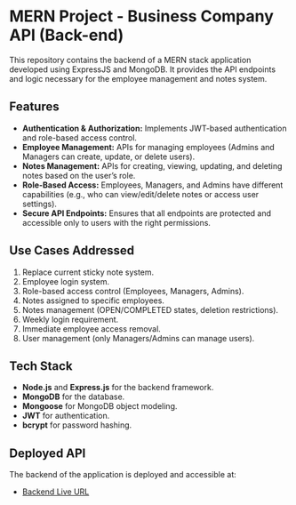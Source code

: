 # MERN Project - Business Company API (Back-end)

This repository contains the backend of a MERN stack application developed using ExpressJS and MongoDB. It provides the API endpoints and logic necessary for the employee management and notes system.

## Features
- **Authentication & Authorization:** Implements JWT-based authentication and role-based access control.
- **Employee Management:** APIs for managing employees (Admins and Managers can create, update, or delete users).
- **Notes Management:** APIs for creating, viewing, updating, and deleting notes based on the user’s role.
- **Role-Based Access:** Employees, Managers, and Admins have different capabilities (e.g., who can view/edit/delete notes or access user settings).
- **Secure API Endpoints:** Ensures that all endpoints are protected and accessible only to users with the right permissions.

## Use Cases Addressed
1. Replace current sticky note system.
2. Employee login system.
3. Role-based access control (Employees, Managers, Admins).
4. Notes assigned to specific employees.
5. Notes management (OPEN/COMPLETED states, deletion restrictions).
6. Weekly login requirement.
7. Immediate employee access removal.
8. User management (only Managers/Admins can manage users).

## Tech Stack
- **Node.js** and **Express.js** for the backend framework.
- **MongoDB** for the database.
- **Mongoose** for MongoDB object modeling.
- **JWT** for authentication.
- **bcrypt** for password hashing.

## Deployed API
The backend of the application is deployed and accessible at:
- [Backend Live URL](https://businesscompany-api.onrender.com)
